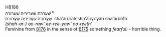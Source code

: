 <body>
  <p>H8186<br>  שׁעררת    שׁעריריּה    שׁערוּרה <sup> o</sup><br> שַׁעֲרוּרָה  שַׁעֲרִירִיָה  שַׁעֲרוּרִת  ‎  sha‛ărûrâh  sha‛ărı̂yrı̂yâh  sha‛ărûrith  <br><i>(shah-ar-)</i> <i>oo-raw‘</i> <i>ee-ree-yaw‘</i> <i>oo-reeth‘ </i><br>Feminine from <a href="h8176.htm">8176</a> in the sense of <a href="h8175.htm">8175</a>  something <i>fearful: - </i>horrible thing.<br></p>
 </body>
